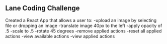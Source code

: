 ## Lane Coding Challenge

Created a React App that allows a user to:
-upload an image by selecting file or dropping an image
-translate image 40px to the left
-apply opacity of .5
-scale to .5
-rotate 45 degrees
-remove applied actions
-reset all applied actions
-view available actions
-view applied actions
